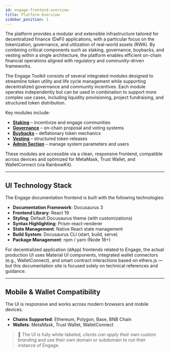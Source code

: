```yaml
---
id: engage-frontend-overview
title: Platform Overview
sidebar_position: 1
---
```


The platform provides a modular and extensible infrastructure tailored for decentralized finance (DeFi) applications, with a particular focus on the tokenization, governance, and utilization of real-world assets (RWA). By combining critical components such as staking, governance, buybacks, and vesting within a single architecture, the platform enables efficient on-chain financial operations aligned with regulatory and community-driven frameworks.

The Engage Toolkit consists of several integrated modules designed to streamline token utility and life cycle management while supporting decentralized governance and community incentives. Each module operates independently but can be used in combination to support more complex use cases, including liquidity provisioning, project fundraising, and structured token distribution.

Key modules include:

- [**Staking**](engage-staking-module) – incentivize and engage communities
- [**Governance**](engage-governance-module) – on-chain proposal and voting systems
- [**Buybacks**](engage-buyback-module) – deflationary token mechanics
- [**Vesting**](engage-vesting-module) – structured token releases
- [**Admin Section**](admin-section) – manage system parameters and users

These modules are accessible via a clean, responsive frontend, compatible across devices and optimized for MetaMask, Trust Wallet, and WalletConnect (via RainbowKit).

---

## UI Technology Stack

The Engage documentation frontend is built with the following technologies:

- **Documentation Framework**: Docusaurus 3
- **Frontend Library**: React 19
- **Styling**: Default Docusaurus theme (with customizations)
- **Syntax Highlighting**: Prism-react-renderer
- **State Management**: Native React state management
- **Build System**: Docusaurus CLI (start, build, serve)
- **Package Management**: npm / yarn (Node 18+)

For decentralized application (dApp) frontends related to Engage, the actual production UI uses Material UI components, integrated wallet connectors (e.g., WalletConnect), and smart contract interactions based on ethers.js — but this documentation site is focused solely on technical references and guidance.

---

## Mobile & Wallet Compatibility

The UI is responsive and works across modern browsers and mobile devices.

- **Chains Supported**: Ethereum, Polygon, Base, BNB Chain
- **Wallets**: MetaMask, Trust Wallet, WalletConnect

> 🎨 The UI is fully white-labeled, *clients can apply their own custom branding* and use their own domain or subdomain to run their instance of Engage.
